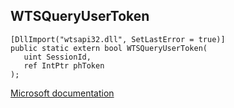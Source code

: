 ## WTSQueryUserToken

```
[DllImport("wtsapi32.dll", SetLastError = true)]
public static extern bool WTSQueryUserToken(
   uint SessionId,
   ref IntPtr phToken
);
```

[Microsoft documentation](https://docs.microsoft.com/en-us/windows/win32/api/wtsapi32/nf-wtsapi32-wtsqueryusertoken)
